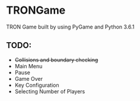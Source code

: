 # TRONGame #
TRON Game built by using PyGame and Python 3.6.1

## TODO: ##

* <s>Collisions and boundary checking</s>
* Main Menu
* Pause
* Game Over
* Key Configuration
* Selecting Number of Players

